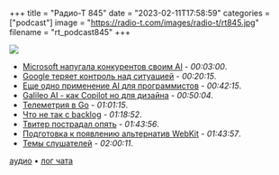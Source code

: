 +++
title = "Радио-Т 845"
date = "2023-02-11T17:58:59"
categories = ["podcast"]
image = "https://radio-t.com/images/radio-t/rt845.jpg"
filename = "rt_podcast845"
+++

![](https://radio-t.com/images/radio-t/rt845.jpg)

- [Microsoft напугала конкурентов своим AI](https://www.theverge.com/2023/2/10/23593980/microsoft-bing-chatgpt-ai-teams-outlook-integration) - *00:03:00*.
- [Google теряет контроль над ситуацией](https://techcrunch.com/2023/02/10/google-is-losing-control/) - *00:20:15*.
- [Еще одно применение AI для программистов](https://github.com/BeforeCutieAfterDoggo/spaghettify) - *00:42:15*.
- [Galileo AI - как Copilot но для дизайна](https://www.usegalileo.ai/) - *00:50:04*.
- [Телеметрия в Go](https://research.swtch.com/telemetry-intro) - *01:01:15*.
- [Что не так с backlog](https://lucasfcosta.com/2023/02/07/backlogs-are-useless.html) - *01:18:52*.
- [Твитер пострадал опять](https://news.radio-t.com/post/twitter-to-end-free-access-to-its-api-in-elon-musk-s-latest-monetization-push-techcrunch) - *01:43:56*.
- [Подготовка к появлению альтернатив WebKit](https://www.theregister.com/2023/02/07/mozilla_google_apple_webkit/) - *01:43:57*.
- [Темы слушателей](https://radio-t.com/p/2023/02/07/prep-845/) - *02:00:11*.

[аудио](https://cdn.radio-t.com/rt_podcast845.mp3) • [лог чата](https://chat.radio-t.com/logs/radio-t-845.html)
<audio src="https://cdn.radio-t.com/rt_podcast845.mp3" preload="none"></audio>
